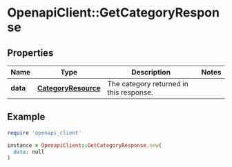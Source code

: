 # OpenapiClient::GetCategoryResponse

## Properties

| Name | Type | Description | Notes |
| ---- | ---- | ----------- | ----- |
| **data** | [**CategoryResource**](CategoryResource.md) | The category returned in this response.  |  |

## Example

```ruby
require 'openapi_client'

instance = OpenapiClient::GetCategoryResponse.new(
  data: null
)
```


